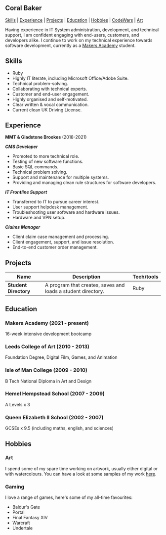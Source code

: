 ## Coral Baker

[Skills](#skills) | [Experience](#experience) | [Projects](#projects) | [Education](#education) | [Hobbies](#hobbies) | [CodeWars](https://www.codewars.com/users/Coral-Ann) | [Art](https://www.coralbakerart.com)

Having experience in IT System administration, development, and technical support, I am confident engaging with end-users, customers, and developers alike. I continue to work on my technical experience towards software development, currently as a [Makers Academy](https://makers.tech/about-us/) student.

## Skills

- Ruby
- Highly IT literate, including Microsoft Office/Adobe Suite.
- Technical problem-solving.
- Collaborating with technical experts.
- Customer and end-user engagement.
- Highly organised and self-motivated.
- Clear written & vocal communication.
- Current clean UK Driving License.

## Experience

**MMT & Gladstone Brookes** (2018-2021)

***CMS Developer***
- Promoted to more technical role.
- Testing of new software functions.
- Basic SQL commands.
- Technical problem solving.
- Support and maintenance for multiple systems. 
- Providing and managing clean rule structures for software developers.

***IT Frontline Support***
- Transferred to IT to pursue career interest.
- User support helpdesk management.
- Troubleshooting user software and hardware issues.
- Hardware and VPN setup.

***Claims Manager***
- Client claim case management and processing. 
- Client engagement, support, and issue resolution.
- End-to-end customer order management.

## Projects

| Name                         | Description       | Tech/tools        |
| ---------------------------- | ----------------- | ----------------- |
| **Student Directory**            | A program that creates, saves and loads a student directory. | Ruby |

## Education

### **Makers Academy** (2021 - present)
16-week intensive development bootcamp

### **Leeds College of Art** (2010 - 2013)
Foundation Degree, Digital Film, Games, and Animation

### **Isle of Man College** (2009 - 2010)
B Tech National Diploma in Art and Design

### **Hemel Hempstead School** (2007 - 2009)
A Levels x 3

### **Queen Elizabeth II School** (2002 - 2007)
GCSEs x 9.5 (including maths, english, and sciences)

## Hobbies

### Art
I spend some of my spare time working on artwork, usually either digital or with watercolours.
You can have a look at some samples of my work [here](https://www.coralbakerart.com).

### Gaming
I love a range of games, here's some of my all-time favourites:
- Baldur's Gate
- Portal
- Final Fantasy XIV
- Warcraft
- Undertale